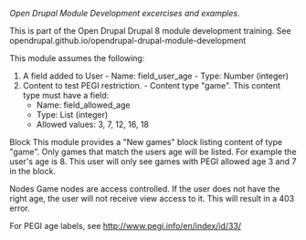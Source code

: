 *Open Drupal Module Development excercises and examples.*

This is part of the Open Drupal Drupal 8 module development training.
  See opendrupal.github.io/opendrupal-drupal-module-development

  This module assumes the following:
  1. A field added to User
    - Name: field_user_age
    - Type: Number (integer)
  1. Content to test PEGI restriction.
    - Content type "game". This content type must have a field:
      - Name: field_allowed_age
      - Type: List (integer)
      - Allowed values: 3, 7, 12, 16, 18

  Block
  This module provides a "New games" block listing content of type "game". Only
  games that match the users age will be listed. For example the user's age is
  8. This user will only see games with PEGI allowed age 3 and 7 in the block.

  Nodes
  Game nodes are access controlled. If the user does not have the right age,
  the user will not receive view access to it. This will result in a 403 error.

  For PEGI age labels, see http://www.pegi.info/en/index/id/33/
